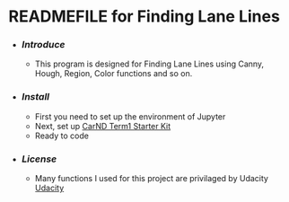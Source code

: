 # READMEFILE for Finding Lane Lines


* ### *__Introduce__*  
  - This program is designed for Finding Lane Lines using Canny, Hough, Region, Color functions and so on.
  
  
  
  
* ### *__Install__*
  - First you need to set up the environment of Jupyter
  - Next, set up [CarND Term1 Starter Kit](https://github.com/udacity/CarND-Term1-Starter-Kit/blob/master/README.md)
  - Ready to code
  
  
  
  
* ### *__License__* 
  - Many functions I used for this project are privilaged by Udacity [Udacity](https://www.udacity.com/course/self-driving-car-engineer-nanodegree--nd013)